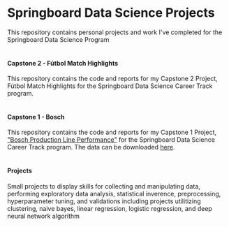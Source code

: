 # Springboard Data Science Projects
This repository contains personal projects and work I've completed for the Springboard Data Science Program
<br/>
<br/>
#### Capstone 2 - Fútbol Match Highlights
This repository contains the code and reports for my Capstone 2 Project, Fútbol Match Highlights for the Springboard Data Science Career Track program. 
<br/>
<br/>
#### Capstone 1 - Bosch
This repository contains the code and reports for my Capstone 1 Project, ["Bosch Production Line Performance"](https://www.kaggle.com/c/bosch-production-line-performance) for the Springboard Data Science Career Track program.  The data can be downloaded [here](https://www.kaggle.com/c/bosch-production-line-performance/data).
<br/>
<br/>
#### Projects
Small projects to display skills for collecting and manipulating data, performing exploratory data analysis, statistical inverence, preprocessing, hyperparameter tuning, and validations including projects utilitizing clustering, naive bayes, linear regression, logistic regression, and deep neural network algorithm
